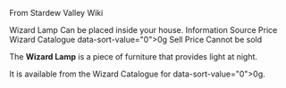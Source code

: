 From Stardew Valley Wiki

Wizard Lamp Can be placed inside your house. Information Source Price Wizard Catalogue data-sort-value="0"&gt;0g Sell Price Cannot be sold

The **Wizard Lamp** is a piece of furniture that provides light at night.

It is available from the Wizard Catalogue for data-sort-value="0"&gt;0g.